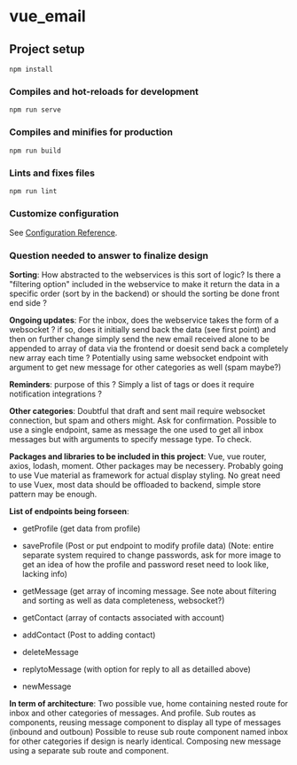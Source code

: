 # vue_email

## Project setup
```
npm install
```

### Compiles and hot-reloads for development
```
npm run serve
```

### Compiles and minifies for production
```
npm run build
```

### Lints and fixes files
```
npm run lint
```

### Customize configuration
See [Configuration Reference](https://cli.vuejs.org/config/).

### Question needed to answer to finalize design
**Sorting**: How abstracted to the webservices is this sort of logic? Is there a "filtering option" included in the webservice to make it return the data in a specific order (sort by in the backend) or should the sorting be done front end side ?

**Ongoing updates**: For the inbox, does the webservice takes the form of a websocket ? if so, does it initially send back the data (see first point) and then on further change simply send the new email received alone to be appended to array of data via the frontend or doesit send back a completely new array each time ?
Potentially using same websocket endpoint with argument to get new message for other categories as well (spam maybe?)

**Reminders**: purpose of this ? Simply a list of tags or does it require notification integrations ?

**Other categories**: Doubtful that draft and sent mail require websocket connection, but spam and others might. Ask for confirmation. Possible to use a single endpoint, same as message the one used to get all inbox messages but with arguments to specify message type. To check.

**Packages and libraries to be included in this project**: Vue, vue router, axios, lodash, moment. Other packages may be necessery. Probably going to use Vue material as framework for actual display styling. No great need to use Vuex, most data should be offloaded to backend, simple store pattern may be enough.

**List of endpoints being forseen**:
- getProfile (get data from profile)
- saveProfile (Post or put endpoint to modify profile data)
(Note: entire separate system required to change passwords, ask for more image to get an idea of how the profile and password reset need to look like, lacking info)

- getMessage (get array of incoming message. See note about filtering and sorting as well as data completeness, websocket?)
- getContact (array of contacts associated with account)
- addContact (Post to adding contact)
- deleteMessage
- replytoMessage (with option for reply to all as detailled above)
- newMessage

**In term of architecture**:
Two possible vue, home containing nested route for inbox and other categories of messages. And profile.
Sub routes as components, reusing message component to display all type of messages (inbound and outboun)
Possible to reuse sub route component named inbox for other categories if design is nearly identical.
Composing new message using a separate sub route and component.
